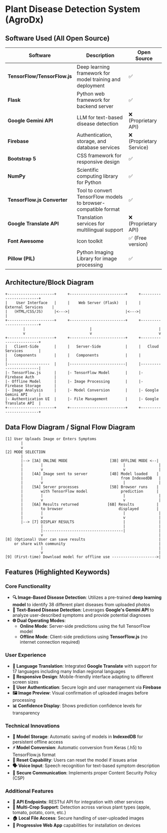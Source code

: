 # Plant Disease Detection System (AgroDx)

## Software Used (All Open Source)

| Software | Description | Open Source |
|----------|-------------|------------|
| **TensorFlow/TensorFlow.js** | Deep learning framework for model training and deployment | ✅ |
| **Flask** | Python web framework for backend server | ✅ |
| **Google Gemini API** | LLM for text-based disease detection | ❌ (Proprietary API) |
| **Firebase** | Authentication, storage, and database services | ❌ (Proprietary Service) |
| **Bootstrap 5** | CSS framework for responsive design | ✅ |
| **NumPy** | Scientific computing library for Python | ✅ |
| **TensorFlow.js Converter** | Tool to convert TensorFlow models to browser-compatible format | ✅ |
| **Google Translate API** | Translation services for multilingual support | ❌ (Proprietary API) |
| **Font Awesome** | Icon toolkit | ✅ (Free version) |
| **Pillow (PIL)** | Python Imaging Library for image processing | ✅ |

## Architecture/Block Diagram

```
+---------------------+     +-------------------------+     +------------------------+
|    User Interface   |     |    Web Server (Flask)   |     |   External Services    |
|   (HTML/CSS/JS)     |<--->|                         |<--->|                        |
+---------------------+     +-------------------------+     +------------------------+
        |                             |                              |
        v                             v                              v
+---------------------+     +-------------------------+     +------------------------+
|   Client-Side       |     |   Server-Side           |     |   Cloud Services       |
|   Components        |     |   Components            |     |                        |
|-------------------  |     |-------------------------|     |------------------------|
|- TensorFlow.js      |     |- TensorFlow Model       |     |- Firebase Auth         |
|- Offline Model      |     |- Image Processing       |     |- Firebase Storage      |
|- Image Analysis     |     |- Model Conversion       |     |- Google Gemini API     |
|- Authentication UI  |     |- File Management        |     |- Google Translate API  |
+---------------------+     +-------------------------+     +------------------------+
```

## Data Flow Diagram / Signal Flow Diagram

```
[1] User Uploads Image or Enters Symptoms
       |
       v
[2] MODE SELECTION
       |
       |--> [3A] ONLINE MODE                   [3B] OFFLINE MODE <--|
       |        |                                    |               |
       |        v                                    v               |
       |    [4A] Image sent to server          [4B] Model loaded    |
       |        |                                   from IndexedDB   |
       |        v                                    |               |
       |    [5A] Server processes              [5B] Browser runs    |
       |        with TensorFlow model               prediction      |
       |        |                                    |               |
       |        v                                    v               |
       |    [6A] Results returned             [6B] Results          |
       |        to browser                         displayed        |
       |        |                                    |               |
       |        v                                    v               |
       |--> [7] DISPLAY RESULTS                      |               |
                |                                    |               |
                |------------------------------------|               |
                v                                                    |
[8] (Optional) User can save results                                 |
    or share with community                                          |
                |                                                    |
                v                                                    |
[9] (First-time) Download model for offline use -------------------->|
```

## Features (Highlighted Keywords)

### Core Functionality
- **🔍 Image-Based Disease Detection**: Utilizes a pre-trained **deep learning model** to identify 38 different plant diseases from uploaded photos
- **💬 Text-Based Disease Detection**: Leverages **Google's Gemini API** to analyze user-described symptoms and provide potential diagnoses
- **🌐 Dual Operating Modes**:
  - **Online Mode**: Server-side predictions using the full TensorFlow model
  - **Offline Mode**: Client-side predictions using **TensorFlow.js** (no internet connection required)

### User Experience
- **🔄 Language Translation**: Integrated **Google Translate** with support for 17 languages including many Indian regional languages
- **📱 Responsive Design**: Mobile-friendly interface adapting to different screen sizes
- **👤 User Authentication**: Secure login and user management via **Firebase**
- **🖼️ Image Preview**: Visual confirmation of uploaded images before processing
- **📊 Confidence Display**: Shows prediction confidence levels for transparency

### Technical Innovations
- **💾 Model Storage**: Automatic saving of models in **IndexedDB** for persistent offline access
- **⚡ Model Conversion**: Automatic conversion from Keras (.h5) to TensorFlow.js format
- **🔄 Reset Capability**: Users can reset the model if issues arise
- **🗣️ Voice Input**: Speech recognition for text-based symptom description
- **🔐 Secure Communication**: Implements proper Content Security Policy (CSP)

### Additional Features
- **🔌 API Endpoints**: RESTful API for integration with other services
- **🌱 Multi-Crop Support**: Detection across various plant types (apple, tomato, potato, corn, etc.)
- **🏠 Local File Access**: Secure handling of user-uploaded images
- **📱 Progressive Web App** capabilities for installation on devices 